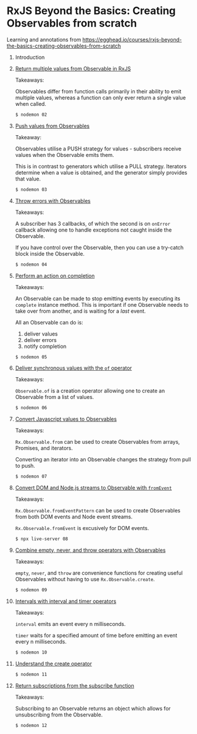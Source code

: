 # RxJS Beyond the Basics: Creating Observables from scratch

Learning and annotations from https://egghead.io/courses/rxjs-beyond-the-basics-creating-observables-from-scratch

1. Introduction

2. [Return multiple values from Observable in RxJS](./02/index.js)

    Takeaways:

    Observables differ from function calls primarily in their ability to emit
    multiple values, whereas a function can only ever return a single value when
    called.

    ```bash
    $ nodemon 02
    ```
3. [Push values from Observables](./03/index.js)

    Takeaway:

    Observables utilise a PUSH strategy for values - subscribers receive values
    when the Observable emits them.

    This is in contrast to generators which utilise a PULL strategy. Iterators
    determine when a value is obtained, and the generator simply provides that
    value.

    ```bash
    $ nodemon 03
    ```
4. [Throw errors with Observables](./04/index.js)

    Takeaways:

    A subscriber has 3 callbacks, of which the second is on `onError` callback
    allowing one to handle exceptions not caught inside the Observable.

    If you have control over the Observable, then you can use a try-catch block
    inside the Observable.

    ```bash
    $ nodemon 04
    ```
5. [Perform an action on completion](./05/index.js)

    Takeaways:

    An Observable can be made to stop emitting events by executing its
    `complete` instance method. This is important if one Observable needs to
    take over from another, and is waiting for a _last_ event.

    All an Observable can do is:

    1. deliver values
    2. deliver errors
    3. notify completion

    ```bash
    $ nodemon 05
    ```
6. [Deliver synchronous values with the `of` operator](./06/index.js)

    Takeaways:

    `Observable.of` is a creation operator allowing one to create an Observable
    from a list of values.

    ```bash
    $ nodemon 06
    ```
7. [Convert Javascript values to Observables](./07/index.js)

    Takeaways:

    `Rx.Observable.from` can be used to create Observables from arrays,
    Promises, and iterators.

    Converting an iterator into an Observable changes the strategy from pull to
    push.

    ```bash
    $ nodemon 07
    ```
8. [Convert DOM and Node.js streams to Observable with `fromEvent`](./08/index.js)

    Takeaways:

    `Rx.Observable.fromEventPattern` can be used to create Observables from both
    DOM events and Node event streams.

    `Rx.Observable.fromEvent` is excusively for DOM events.

    ```bash
    $ npx live-server 08
    ```
9. [Combine empty, never, and throw operators with Observables](./09/index.js)

    Takeaways:

    `empty`, `never`, and `throw` are convenience functions for creating useful
    Observables without having to use `Rx.Observable.create`.

    ```bash
    $ nodemon 09
    ```
10. [Intervals with interval and timer operators](./10/index.js)

    Takeaways:

    `interval` emits an event every n milliseconds.

    `timer` waits for a specified amount of time before emitting an event every
    n milliseconds.

    ```bash
    $ nodemon 10
    ```
11. [Understand the create operator](./11/index.js)

    ```bash
    $ nodemon 11
    ```
12. [Return subscriptions from the subscribe function](./12/index.js)

    Takeaways:

    Subscribing to an Observable returns an object which allows for
    unsubscribing from the Observable.

    ```bash
    $ nodemon 12
    ```

